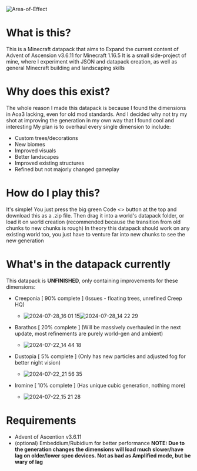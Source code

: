 ![Area-of-Effect](https://github.com/user-attachments/assets/a303c453-656d-4cfc-b8aa-36d0e6651f89)

# What is this?
This is a Minecraft datapack that aims to Expand the current content of Advent of Ascension v3.6.11 for Minecraft 1.16.5
It is a small side-project of mine, where I experiment with JSON and datapack creation, as well as general Minecraft building and landscaping skills

# Why does this exist?
The whole reason I made this datapack is because I found the dimensions in Aoa3 lacking, even for old mod standards. And I decided why not try my shot at improving the generation in my own way that I found cool and interesting
My plan is to overhaul every single dimension to include:
- Custom trees/decorations
- New biomes
- Improved visuals
- Better landscapes
- Improved existing structures
- Refined but not majorly changed gameplay

# How do I play this?
It's simple! You just press the big green Code <> button at the top and download this as a .zip file. Then drag it into a world's datapack folder, or load it on world creation (recommended because the transition from old chunks to new chunks is rough)
In theory this datapack should work on any existing world too, you just have to venture far into new chunks to see the new generation

# What's in the datapack currently
This datapack is **UNFINISHED**, only containing improvements for these dimensions:
- Creeponia [ 90% complete ] (Issues - floating trees, unrefined Creep HQ)
  - ![2024-07-28_16 01 15](https://github.com/user-attachments/assets/ec210f44-344e-48f7-bc6c-8bf83878c716)![2024-07-28_14 22 29](https://github.com/user-attachments/assets/3c5c4120-445a-4977-9416-4ce9f71d4b11)

- Barathos [ 20% complete ] (Will be massively overhauled in the next update, most refinements are purely world-gen and ambient)
  - ![2024-07-22_14 44 18](https://github.com/user-attachments/assets/fb7a4633-1033-476b-92ad-07c964795e96)
- Dustopia [ 5% complete ] (Only has new particles and adjusted fog for better night vision)
  - ![2024-07-22_21 56 35](https://github.com/user-attachments/assets/db415ac0-235c-4b63-900a-189283846df3)
- Iromine [ 10% complete ] (Has unique cubic generation, nothing more)
  - ![2024-07-22_15 21 28](https://github.com/user-attachments/assets/5858ccc6-02b5-4ed3-acae-3f932aa4a87f)

# Requirements
- Advent of Ascention v3.6.11
- (optional) Embeddium/Rubidium for better performance
**NOTE: Due to the generation changes the dimensions will load much slower/have lag on older/lower spec devices. Not as bad as Amplified mode, but be wary of lag**
